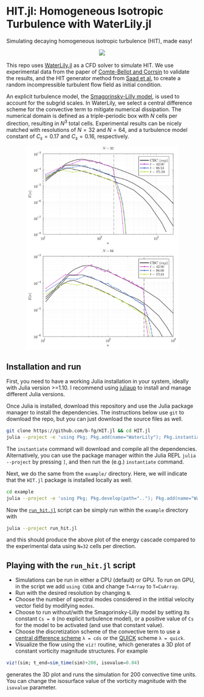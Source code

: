 # HIT.jl: Homogeneous Isotropic Turbulence with WaterLily.jl
Simulating decaying homogeneous isotropic turbulence (HIT), made easy!

<p align="center">
<img src="assets/hit.png" width="400">
</p>


This repo uses [WaterLily.jl](https://github.com/WaterLily-jl/WaterLily.jl) as a CFD solver to simulate HIT. We use experimental data from the paper of [Comte-Bellot and Corrsin](https://doi.org/10.1017/S0022112071001599) to validate the results, and the HIT generator method from [Saad et al.](https://doi.org/10.2514/1.J055230) to create a random incompressible turbulent flow field as initial condition.

An explicit turbulence model, the [Smagorinsky-Lilly model](https://en.wikipedia.org/wiki/Large_eddy_simulation#Smagorinsky%E2%80%93Lilly_model), is used to account for the subgrid scales. In WaterLily, we select a central difference scheme for the convective term to mitigate numerical dissipation. The numerical domain is defined as a triple-periodic box with $N$ cells per direction, resulting in $N^3$ total cells. Experimental results can be nicely matched with resolutions of $N=32$ and $N=64$, and a turbulence model constant of $C_s=0.17$ and $C_s=0.16$, respectively.

<p align="center">
<img src="assets/Ek_N32_modes2048_Cs0.17_cds_t171.58.png" width="400">
<img src="assets/Ek_N64_modes2048_Cs0.16_cds_t171.14.png" width="400">
</p>


## Installation and run
First, you need to have a working Julia installation in your system, ideally with Julia version >=1.10. I recommend using [juliaup](https://github.com/JuliaLang/juliaup) to install and manage different Julia versions.

Once Julia is installed, download this repository and use the Julia package manager to install the dependencies. The instructions below use `git` to download the repo, but you can just download the source files as well.

```sh
git clone https://github.com/b-fg/HIT.jl && cd HIT.jl
julia --project -e 'using Pkg; Pkg.add(name="WaterLily"); Pkg.instantiate()'
```
The `instantiate` command will download and compile all the dependencies. Alternatively, you can use the package manager within the Julia REPL `julia --project` by pressing `]`, and then run the (e.g.) `instantiate` command.

Next, we do the same from the `example/` directory. Here, we will indicate that the `HIT.jl` package is installed locally as well.
```sh
cd example
julia --project -e 'using Pkg; Pkg.develop(path=".."); Pkg.add(name="WaterLily"); Pkg.instantiate()'
```

Now the [`run_hit.jl`](example/run_hit.jl) script can be simply run within the `example` directory with
```sh
julia --project run_hit.jl
```
and this should produce the above plot of the energy cascade compared to the experimental data using `N=32` cells per direction.

## Playing with the `run_hit.jl` script
- Simulations can be run in either a CPU (default) or GPU. To run on GPU, in the script we add `using CUDA` and change `T=Array` to `T=CuArray`.
- Run with the desired resolution by changing `N`.
- Choose the number of spectral modes considered in the intitial velocity vector field by modifying `modes`.
- Choose to run without/with the Smagorinsky-Lilly model by setting its constant `Cs = 0` (no explicit turbulence model), or a positive value of `Cs` for the model to be activated (and use that constant value).
- Choose the discretization scheme of the convective term to use a [central difference scheme](https://en.wikipedia.org/wiki/Central_differencing_scheme) `λ = cds` or the [QUICK](https://en.wikipedia.org/wiki/QUICK_scheme) scheme `λ = quick`.
- Visualize the flow using the `viz!` routine, which generates a 3D plot of constant vorticity magnitude structures. For example
```julia
viz!(sim; t_end=sim_time(sim)+200, isovalue=0.04)
```
generates the 3D plot and runs the simulation for 200 convective time units. You can change the isosurface value of the vorticity magnitude with the `isovalue` parameter.
